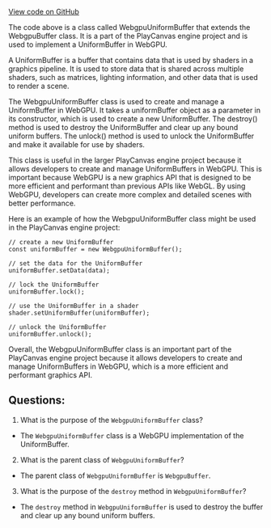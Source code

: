 [View code on GitHub](https://github.com/playcanvas/engine/src/platform/graphics/webgpu/webgpu-uniform-buffer.js)

The code above is a class called WebgpuUniformBuffer that extends the WebgpuBuffer class. It is a part of the PlayCanvas engine project and is used to implement a UniformBuffer in WebGPU. 

A UniformBuffer is a buffer that contains data that is used by shaders in a graphics pipeline. It is used to store data that is shared across multiple shaders, such as matrices, lighting information, and other data that is used to render a scene. 

The WebgpuUniformBuffer class is used to create and manage a UniformBuffer in WebGPU. It takes a uniformBuffer object as a parameter in its constructor, which is used to create a new UniformBuffer. The destroy() method is used to destroy the UniformBuffer and clear up any bound uniform buffers. The unlock() method is used to unlock the UniformBuffer and make it available for use by shaders. 

This class is useful in the larger PlayCanvas engine project because it allows developers to create and manage UniformBuffers in WebGPU. This is important because WebGPU is a new graphics API that is designed to be more efficient and performant than previous APIs like WebGL. By using WebGPU, developers can create more complex and detailed scenes with better performance. 

Here is an example of how the WebgpuUniformBuffer class might be used in the PlayCanvas engine project:

```
// create a new UniformBuffer
const uniformBuffer = new WebgpuUniformBuffer();

// set the data for the UniformBuffer
uniformBuffer.setData(data);

// lock the UniformBuffer
uniformBuffer.lock();

// use the UniformBuffer in a shader
shader.setUniformBuffer(uniformBuffer);

// unlock the UniformBuffer
uniformBuffer.unlock();
```

Overall, the WebgpuUniformBuffer class is an important part of the PlayCanvas engine project because it allows developers to create and manage UniformBuffers in WebGPU, which is a more efficient and performant graphics API.
## Questions: 
 1. What is the purpose of the `WebgpuUniformBuffer` class?
- The `WebgpuUniformBuffer` class is a WebGPU implementation of the UniformBuffer.

2. What is the parent class of `WebgpuUniformBuffer`?
- The parent class of `WebgpuUniformBuffer` is `WebgpuBuffer`.

3. What is the purpose of the `destroy` method in `WebgpuUniformBuffer`?
- The `destroy` method in `WebgpuUniformBuffer` is used to destroy the buffer and clear up any bound uniform buffers.